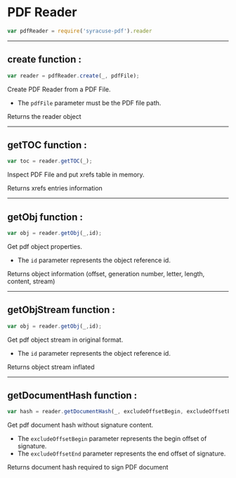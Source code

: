 
# PDF Reader
```javascript
var pdfReader = require('syracuse-pdf').reader  
```

-------------
## create function :
``` javascript
var reader = pdfReader.create(_, pdfFile); 
```
Create PDF Reader from a PDF File.  

* The `pdfFile` parameter must be the PDF file path.  

Returns the reader object  

-------------
## getTOC function :
``` javascript
var toc = reader.getTOC(_); 
```
Inspect PDF File and put xrefs table in memory.    

Returns xrefs entries information

-------------
## getObj function :
``` javascript
var obj = reader.getObj(_,id); 
```
Get pdf object properties.  

* The `id` parameter represents the object reference id.  

Returns object information (offset, generation number, letter, length, content, stream)  

-------------
## getObjStream function :
``` javascript
var obj = reader.getObj(_,id); 
```
Get pdf object stream in original format.  

* The `id` parameter represents the object reference id.  

Returns object stream inflated  

-------------
## getDocumentHash function :
``` javascript
var hash = reader.getDocumentHash(_, excludeOffsetBegin, excludeOffsetEnd); 
```
Get pdf document hash without signature content.  

* The `excludeOffsetBegin` parameter represents the begin offset of signature.  
* The `excludeOffsetEnd` parameter represents the end offset of signature.  

Returns document hash required to sign PDF document  

